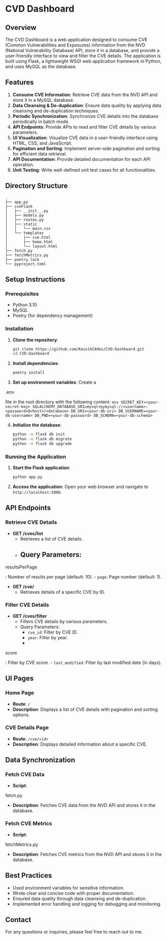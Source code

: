 # CVD Dashboard

## Overview

The CVD Dashboard is a web application designed to consume CVE (Common Vulnerabilities and Exposures) information from the NVD (National Vulnerability Database) API, store it in a database, and provide a user-friendly interface to view and filter the CVE details. The application is built using Flask, a lightweight WSGI web application framework in Python, and uses MySQL as the database.

## Features

1. **Consume CVE Information**: Retrieve CVE data from the NVD API and store it in a MySQL database.
2. **Data Cleansing & De-duplication**: Ensure data quality by applying data cleansing and de-duplication techniques.
3. **Periodic Synchronization**: Synchronize CVE details into the database periodically in batch mode.
4. **API Endpoints**: Provide APIs to read and filter CVE details by various parameters.
5. **UI Visualization**: Visualize CVE data in a user-friendly interface using HTML, CSS, and JavaScript.
6. **Pagination and Sorting**: Implement server-side pagination and sorting for efficient data retrieval.
7. **API Documentation**: Provide detailed documentation for each API operation.
8. **Unit Testing**: Write well-defined unit test cases for all functionalities.

## Directory Structure

```
.
├── app.py
├── cveFlask
│   ├── __init__.py
│   ├── models.py
│   ├── routes.py
│   ├── static
│   │   └── main.css
│   └── templates
│       ├── cve.html
│       ├── home.html
│       └── layout.html
├── fetch.py
├── fetchMetrics.py
├── poetry.lock
└── pyproject.toml
```

## Setup Instructions

### Prerequisites

- Python 3.10
- MySQL
- Poetry (for dependency management)

### Installation

1. **Clone the repository**:
    ```sh
    git clone https://github.com/Kaus1kC0des/CVD-Dashboard.git
    cd CVD-Dashboard
    ```

2. **Install dependencies**:
    ```sh
    poetry install
    ```

3. **Set up environment variables**:
    Create a 

.env

 file in the root directory with the following content:
    ```env
    SECRET_KEY=<your-secret-key>
    SQLALCHEMY_DATABASE_URI=mysql+pymysql://<username>:<password>@<host>/<database>
    DB_URI=<your-db-uri>
    DB_USERNAME=<your-db-username>
    DB_PWD=<your-db-password>
    DB_SCHEMA=<your-db-schema>
    ```

4. **Initialize the database**:
    ```sh
    python -m flask db init
    python -m flask db migrate
    python -m flask db upgrade
    ```

### Running the Application

1. **Start the Flask application**:
    ```sh
    python app.py
    ```

2. **Access the application**:
    Open your web browser and navigate to `http://localhost:5000`.

## API Endpoints

### Retrieve CVE Details

- **GET /cves/list**
    - Retrieves a list of CVE details.
    - Query Parameters:
        - 

resultsPerPage

: Number of results per page (default: 10).
        - `page`: Page number (default: 1).

- **GET /cve/<id>**
    - Retrieves details of a specific CVE by ID.

### Filter CVE Details

- **GET /cves/filter**
    - Filters CVE details by various parameters.
    - Query Parameters:
        - `cve_id`: Filter by CVE ID.
        - `year`: Filter by year.
        - 

score

: Filter by CVE score.
        - `last_modified`: Filter by last modified date (in days).

## UI Pages

### Home Page

- **Route**: `/`
- **Description**: Displays a list of CVE details with pagination and sorting options.

### CVE Details Page

- **Route**: `/cve/<id>`
- **Description**: Displays detailed information about a specific CVE.

## Data Synchronization

### Fetch CVE Data

- **Script**: 

fetch.py


- **Description**: Fetches CVE data from the NVD API and stores it in the database.

### Fetch CVE Metrics

- **Script**: 

fetchMetrics.py


- **Description**: Fetches CVE metrics from the NVD API and stores it in the database.


## Best Practices

- Used environment variables for sensitive information.
- Wrote clear and concise code with proper documentation.
- Ensured data quality through data cleansing and de-duplication.
- Implemented error handling and logging for debugging and monitoring.


## Contact

For any questions or inquiries, please feel free to reach out to me.
